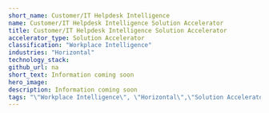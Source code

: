 ```yaml
---
short_name: Customer/IT Helpdesk Intelligence
name: Customer/IT Helpdesk Intelligence Solution Accelerator
title: Customer/IT Helpdesk Intelligence Solution Accelerator
accelerator_type: Solution Accelerator
classification: "Workplace Intelligence"
industries: "Horizontal"
technology_stack: 
github_url: na
short_text: Information coming soon
hero_image: 
description: Information coming soon
tags: "\"Workplace Intelligence\", \"Horizontal\",\"Solution Accelerator\""
---
```

